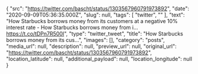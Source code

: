 {
  "src": "https://twitter.com/bascht/status/1303567960791973892",
  "date": "2020-09-09T05:36:35.000Z",
  "slug": null,
  "tags": [
    "twitter",
    ""
  ],
  "text": "How Starbucks borrows money from its customers at a negative 10% interest rate - How Starbucks borrows money from i… https://t.co/tDPn7R500I",
  "type": "twitter_tweet",
  "title": "How Starbucks borrows money from its cus…",
  "images": [],
  "category": "posts",
  "media_url": null,
  "description": null,
  "preview_url": null,
  "original_url": "https://twitter.com/bascht/status/1303567960791973892",
  "location_latitude": null,
  "additional_payload": null,
  "location_longitude": null
}
